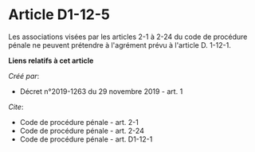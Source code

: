# Article D1-12-5

Les associations visées par les articles 2-1 à 2-24 du code de procédure pénale ne peuvent prétendre à l'agrément prévu à
l'article D. 1-12-1.

**Liens relatifs à cet article**

_Créé par_:

  - Décret n°2019-1263 du 29 novembre 2019 - art. 1

_Cite_:

  - Code de procédure pénale - art. 2-1
  - Code de procédure pénale - art. 2-24
  - Code de procédure pénale - art. D1-12-1
